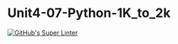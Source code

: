 # Unit4-07-Python-1K_to_2k

[![GitHub's Super Linter](https://github.com/crestel-ong/Unit4-07-Python-1K_to_2k//workflows/GitHub's%20Super%20Linter/badge.svg)](https://github.com/crestel-ong/UUnit4-07-Python-1K_to_2k//actions)
